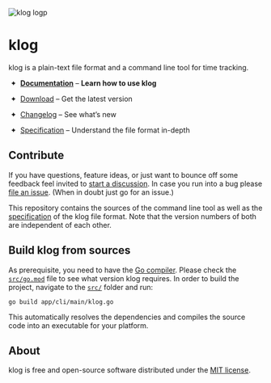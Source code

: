 ![klog logp](https://klog.jotaen.net/logo/klog-black-small.svg)

# klog

klog is a plain-text file format and a command line tool for time tracking.

 ✦  [**Documentation**](https://klog.jotaen.net) – **Learn how to use klog**

 ✦  [Download](INSTALL.md) – Get the latest version

 ✦  [Changelog](https://github.com/jotaen/klog/blob/main/CHANGELOG.md) – See what’s new

 ✦  [Specification](Specification.md) – Understand the file format in-depth

## Contribute

If you have questions, feature ideas, or just want to bounce off some feedback
feel invited to [start a discussion](https://github.com/jotaen/klog/discussions).
In case you run into a bug please [file an issue](https://github.com/jotaen/klog/issues).
(When in doubt just go for an issue.)

This repository contains the sources of the command line tool as well as
the [specification](Specification.md) of the klog file format. Note that the
version numbers of both are independent of each other.

## Build klog from sources

As prerequisite, you need to have the [Go compiler](https://golang.org/doc/install).
Please check the [`src/go.mod`](go.mod) file to see what version klog requires. 
In order to build the project, navigate to the [`src/`](src) folder and run:

```
go build app/cli/main/klog.go
```

This automatically resolves the dependencies and compiles the source code into an
executable for your platform.

## About

klog is free and open-source software distributed under the [MIT license](LICENSE.txt).
